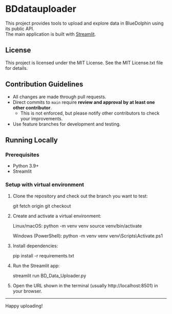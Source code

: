 # BDdatauploader

This project provides tools to upload and explore data in BlueDolphin using its public API.  
The main application is built with [Streamlit](https://streamlit.io).

## License
This project is licensed under the MIT License. See the MIT License.txt file for details.

## Contribution Guidelines
- All changes are made through pull requests.
- Direct commits to `main` require **review and approval by at least one other contributor**.
    - This is not enforced, but please notify other contributors to check your improvements.
- Use feature branches for development and testing.

## Running Locally

### Prerequisites
- Python 3.9+
- Streamlit

### Setup with virtual environment

1. Clone the repository and check out the branch you want to test:

   git fetch origin <branch-name>
   git checkout <branch-name>

2. Create and activate a virtual environment:

   Linux/macOS:
     python -m venv venv
     source venv/bin/activate

   Windows (PowerShell):
     python -m venv venv
     venv\Scripts\Activate.ps1

3. Install dependencies:

   pip install -r requirements.txt

4. Run the Streamlit app:

   streamlit run BD_Data_Uploader.py

5. Open the URL shown in the terminal (usually http://localhost:8501) in your browser.

---

Happy uploading!
